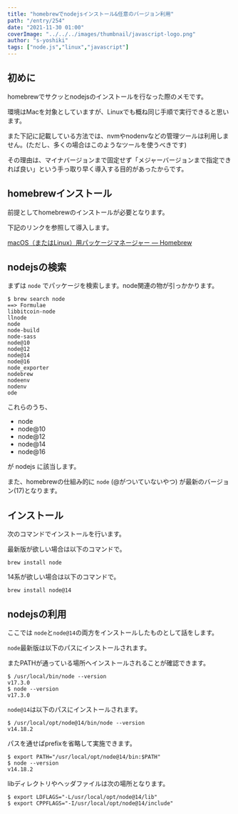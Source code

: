 ```yaml
---
title: "homebrewでnodejsインストール&任意のバージョン利用"
path: "/entry/254"
date: "2021-11-30 01:00"
coverImage: "../../../images/thumbnail/javascript-logo.png"
author: "s-yoshiki"
tags: ["node.js","linux","javascript"]
---
```


## 初めに

homebrewでサクッとnodejsのインストールを行なった際のメモです。

環境はMacを対象としていますが、Linuxでも概ね同じ手順で実行できると思います。

また下記に記載している方法では、nvmやnodenvなどの管理ツールは利用しません。(ただし、多くの場合はこのようなツールを使うべきです)

その理由は、マイナバージョンまで固定せず「メジャーバージョンまで指定できれば良い」という手っ取り早く導入する目的があったからです。

## homebrewインストール

前提としてhomebrewのインストールが必要となります。

下記のリンクを参照して導入します。

[macOS（またはLinux）用パッケージマネージャー — Homebrew](https://brew.sh/index_ja)

## nodejsの検索

まずは `node` でパッケージを検索します。node関連の物が引っかかります。

```shell
$ brew search node
==> Formulae
libbitcoin-node
llnode
node
node-build
node-sass
node@10
node@12
node@14
node@16
node_exporter
nodebrew
nodeenv
nodenv
ode
```

これらのうち、

- node
- node@10
- node@12
- node@14
- node@16

が nodejs に該当します。

また、homebrewの仕組み的に `node` (@がついていないやつ) が最新のバージョン(17)となります。

## インストール

次のコマンドでインストールを行います。

最新版が欲しい場合は以下のコマンドで。

```
brew install node
```

14系が欲しい場合は以下のコマンドで。

```
brew install node@14
```

## nodejsの利用

ここでは `node`と`node@14`の両方をインストールしたものとして話をします。

`node`最新版は以下のパスにインストールされます。

またPATHが通っている場所へインストールされることが確認できます。

```shell
$ /usr/local/bin/node --version
v17.3.0
$ node --version
v17.3.0
```

`node@14`は以下のパスにインストールされます。

```
$ /usr/local/opt/node@14/bin/node --version
v14.18.2
```

パスを通せばprefixを省略して実施できます。

```shell
$ export PATH="/usr/local/opt/node@14/bin:$PATH"
$ node --version
v14.18.2
```

libディレクトリやヘッダファイルは次の場所となります。

```shell
$ export LDFLAGS="-L/usr/local/opt/node@14/lib"
$ export CPPFLAGS="-I/usr/local/opt/node@14/include"
```
